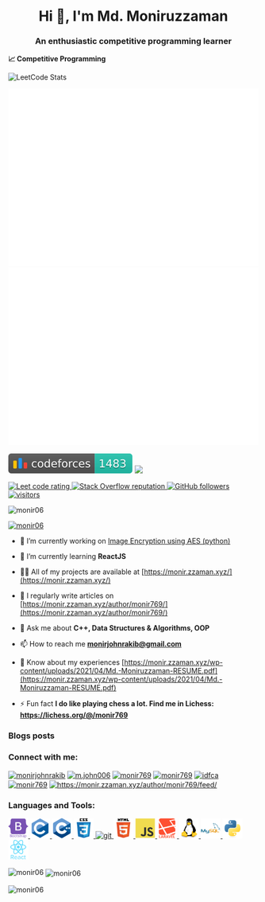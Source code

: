 <h1 align="center">Hi 👋, I'm Md. Moniruzzaman</h1>
<h3 align="center">An enthusiastic competitive programming learner</h3>


<b>&#128200; Competitive Programming</b>

![LeetCode Stats](https://leetcard.jacoblin.cool/monir769)

![](https://raw.githubusercontent.com/monir06/Stat-Visualization/main/output/light_card.svg#gh-dark-mode-only)
![](https://raw.githubusercontent.com/monir06/Stat-Visualization/main/output/light_card.svg)

![](https://raw.githubusercontent.com/monir06/Stat-Visualization/main/output/max_rating.svg)
![](https://raw.githubusercontent.commonir06/Stat-Visualization/main/output/rating.svg)

<p align="left">
  <a href="https://leetcode.com/sudiptob2/">
    <img src="https://cp-logo.vercel.app/leetcode/sudiptob2" alt="Leet code rating" />
  </a>
  <a href="https://stackoverflow.com/users/14749654/monir-john-rakib">
    <img alt="Stack Overflow reputation" src="https://img.shields.io/stackexchange/stackoverflow/r/14749654?color=orange&label=reputation&logo=stackoverflow">
  </a>
  <a href="https://github.com/monir06?tab=followers">
    <img alt="GitHub followers" src="https://img.shields.io/github/followers/monir06?color=green&logo=github">
  </a>
  <a href="https://github.com/monir06/">
    <img src="https://komarev.com/ghpvc/?username=monir06" alt="visitors" />
  </a>

</p>

<p align="left"> <img src="https://komarev.com/ghpvc/?username=monir06&label=Profile%20views&color=0e75b6&style=flat" alt="monir06" /> </p>

<p align="left"> <a href="https://github.com/ryo-ma/github-profile-trophy"><img src="https://github-profile-trophy.vercel.app/?username=monir06" alt="monir06" /></a> </p>

- 🔭 I’m currently working on [Image Encryption using AES (python)](https://github.com/monir06/Image-Encryption-using-AES)

- 🌱 I’m currently learning **ReactJS**

- 👨‍💻 All of my projects are available at [https://monir.zzaman.xyz/](https://monir.zzaman.xyz/)

- 📝 I regularly write articles on [https://monir.zzaman.xyz/author/monir769/](https://monir.zzaman.xyz/author/monir769/)

- 💬 Ask me about **C++, Data Structures & Algorithms, OOP**

- 📫 How to reach me **monirjohnrakib@gmail.com**

- 📄 Know about my experiences [https://monir.zzaman.xyz/wp-content/uploads/2021/04/Md.-Moniruzzaman-RESUME.pdf](https://monir.zzaman.xyz/wp-content/uploads/2021/04/Md.-Moniruzzaman-RESUME.pdf)

- ⚡ Fun fact **I do like playing chess a lot. Find me in Lichess: https://lichess.org/@/monir769**

### Blogs posts
<!-- BLOG-POST-LIST:START -->
<!-- BLOG-POST-LIST:END -->

<h3 align="left">Connect with me:</h3>
<p align="left">
<a href="https://linkedin.com/in/monirjohnrakib" target="blank"><img align="center" src="https://raw.githubusercontent.com/rahuldkjain/github-profile-readme-generator/master/src/images/icons/Social/linked-in-alt.svg" alt="monirjohnrakib" height="30" width="40" /></a>
<a href="https://fb.com/m.john006" target="blank"><img align="center" src="https://raw.githubusercontent.com/rahuldkjain/github-profile-readme-generator/master/src/images/icons/Social/facebook.svg" alt="m.john006" height="30" width="40" /></a>
<a href="https://www.codechef.com/users/monir769" target="blank"><img align="center" src="https://cdn.jsdelivr.net/npm/simple-icons@3.1.0/icons/codechef.svg" alt="monir769" height="30" width="40" /></a>
<a href="https://www.hackerrank.com/monir769" target="blank"><img align="center" src="https://raw.githubusercontent.com/rahuldkjain/github-profile-readme-generator/master/src/images/icons/Social/hackerrank.svg" alt="monir769" height="30" width="40" /></a>
<a href="https://codeforces.com/profile/idfca" target="blank"><img align="center" src="https://raw.githubusercontent.com/rahuldkjain/github-profile-readme-generator/master/src/images/icons/Social/codeforces.svg" alt="idfca" height="30" width="40" /></a>
<a href="https://www.leetcode.com/monir769" target="blank"><img align="center" src="https://raw.githubusercontent.com/rahuldkjain/github-profile-readme-generator/master/src/images/icons/Social/leet-code.svg" alt="monir769" height="30" width="40" /></a>
<a href="https://monir.zzaman.xyz/author/monir769/feed/" target="blank"><img align="center" src="https://raw.githubusercontent.com/rahuldkjain/github-profile-readme-generator/master/src/images/icons/Social/rss.svg" alt="https://monir.zzaman.xyz/author/monir769/feed/" height="30" width="40" /></a>
</p>

<h3 align="left">Languages and Tools:</h3>
<p align="left"> <a href="https://getbootstrap.com" target="_blank" rel="noreferrer"> <img src="https://raw.githubusercontent.com/devicons/devicon/master/icons/bootstrap/bootstrap-plain-wordmark.svg" alt="bootstrap" width="40" height="40"/> </a> <a href="https://www.cprogramming.com/" target="_blank" rel="noreferrer"> <img src="https://raw.githubusercontent.com/devicons/devicon/master/icons/c/c-original.svg" alt="c" width="40" height="40"/> </a> <a href="https://www.w3schools.com/cpp/" target="_blank" rel="noreferrer"> <img src="https://raw.githubusercontent.com/devicons/devicon/master/icons/cplusplus/cplusplus-original.svg" alt="cplusplus" width="40" height="40"/> </a> <a href="https://www.w3schools.com/css/" target="_blank" rel="noreferrer"> <img src="https://raw.githubusercontent.com/devicons/devicon/master/icons/css3/css3-original-wordmark.svg" alt="css3" width="40" height="40"/> </a> <a href="https://git-scm.com/" target="_blank" rel="noreferrer"> <img src="https://www.vectorlogo.zone/logos/git-scm/git-scm-icon.svg" alt="git" width="40" height="40"/> </a> <a href="https://www.w3.org/html/" target="_blank" rel="noreferrer"> <img src="https://raw.githubusercontent.com/devicons/devicon/master/icons/html5/html5-original-wordmark.svg" alt="html5" width="40" height="40"/> </a> <a href="https://developer.mozilla.org/en-US/docs/Web/JavaScript" target="_blank" rel="noreferrer"> <img src="https://raw.githubusercontent.com/devicons/devicon/master/icons/javascript/javascript-original.svg" alt="javascript" width="40" height="40"/> </a> <a href="https://laravel.com/" target="_blank" rel="noreferrer"> <img src="https://raw.githubusercontent.com/devicons/devicon/master/icons/laravel/laravel-plain-wordmark.svg" alt="laravel" width="40" height="40"/> </a> <a href="https://www.linux.org/" target="_blank" rel="noreferrer"> <img src="https://raw.githubusercontent.com/devicons/devicon/master/icons/linux/linux-original.svg" alt="linux" width="40" height="40"/> </a> <a href="https://www.mysql.com/" target="_blank" rel="noreferrer"> <img src="https://raw.githubusercontent.com/devicons/devicon/master/icons/mysql/mysql-original-wordmark.svg" alt="mysql" width="40" height="40"/> </a> <a href="https://www.python.org" target="_blank" rel="noreferrer"> <img src="https://raw.githubusercontent.com/devicons/devicon/master/icons/python/python-original.svg" alt="python" width="40" height="40"/> </a> <a href="https://reactjs.org/" target="_blank" rel="noreferrer"> <img src="https://raw.githubusercontent.com/devicons/devicon/master/icons/react/react-original-wordmark.svg" alt="react" width="40" height="40"/> </a> </p>

<p><img align="left" src="https://github-readme-stats.vercel.app/api/top-langs?username=monir06&show_icons=true&locale=en&layout=compact" alt="monir06" /></p>

<p>&nbsp;<img align="center" src="https://github-readme-stats.vercel.app/api?username=monir06&show_icons=true&locale=en" alt="monir06" /></p>

<p><img align="center" src="https://github-readme-streak-stats.herokuapp.com/?user=monir06&" alt="monir06" /></p>

